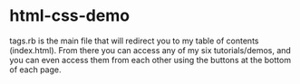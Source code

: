 # html-css-demo
tags.rb is the main file that will redirect you to my table of contents (index.html). From there you can access any of my six tutorials/demos, and you can even access them from each other using the buttons at the bottom of each page.
